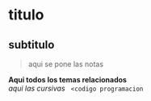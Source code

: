 # titulo  
## subtitulo 
>aqui se pone las notas

**Aqui todos los temas relacionados**  
*aqui las cursivas*  
`<codigo programacion`
